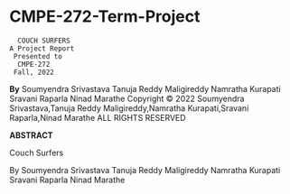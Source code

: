# CMPE-272-Term-Project

      COUCH SURFERS
    A Project Report
     Presented to
      CMPE-272
     Fall, 2022


**By**
Soumyendra Srivastava
Tanuja Reddy Maligireddy
Namratha Kurapati
Sravani Raparla
Ninad Marathe
Copyright © 2022
Soumyendra Srivastava,Tanuja Reddy Maligireddy,Namratha Kurapati,Sravani Raparla,Ninad Marathe
ALL RIGHTS RESERVED

**ABSTRACT**
 
Couch Surfers
 
By 
Soumyendra Srivastava
Tanuja Reddy Maligireddy
Namratha Kurapati
Sravani Raparla
Ninad Marathe






